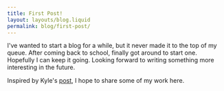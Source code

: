 ```yaml
---
title: First Post!
layout: layouts/blog.liquid
permalink: blog/first-post/
---
```


I've wanted to start a blog for a while, but it never made it to the top of my queue. After coming back to school, finally got around to start one. Hopefully I can keep it going.
Looking forward to writing something more interesting in the future.

Inspired by Kyle's [post](https://www.bricolage.io/learning-open/), I hope to share some of my work here.


